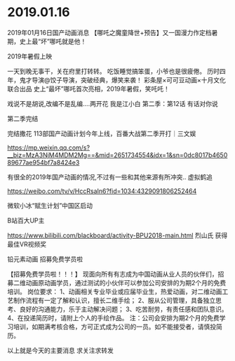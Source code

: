 # 2019.01.16


2019年01月16日国产动画消息
【哪吒之魔童降世+预告】又一国漫力作定档暑期，史上最“坏”哪吒就是他！

2019年暑假上映

一天到晚无事干，关在府里打转转。
吃饭睡觉搞笨蛋，小爷也是很疲倦。
历时四年，鬼才导演@饺子导演，突破经典，爆笑来袭！
彩条屋×可可豆动画×十月文化 联合出品
史上“最坏”哪吒首次亮相，2019年暑假，笑吒吒！

戏说不是胡说,改编不是乱编....两开花
 我是江小白 第二季：第12话 有话对你说

第二季完结

完结撒花
113部国产动画计划今年上线，百番大战第二季开打｜三文娱

https://mp.weixin.qq.com/s?__biz=MzA3NjM4MDM2Mg==&mid=2651734554&idx=1&sn=0dc8017b465089677ae954bf7a8424e3

有很全的2019年国产动画的情况,不过有一些和其他来源有所冲突..
虚拟鹤追

https://weibo.com/tv/v/HccRsaIn6?fid=1034:4329091806252464


微软小冰“赋生计划”中国区启动

 



B站百大UP主

https://www.bilibili.com/blackboard/activity-BPU2018-main.html
烈山氏 获得最佳VR视频奖


铅元素动画 招募免费学员啦                           

【招募免费学员啦！！！】
现面向所有有志成为中国动画从业人员的伙伴们，招募二维动画原动画学员，通过测试的小伙伴可以参加公司安排的为期2个月的免费培训。
岗位要求：
1、动画相关专业毕业或应届毕业生，热爱动画，对二维动画工艺制作流程有一定了解和认识，擅长二维手绘；
2、服从公司管理，具备独立思考、良好的沟通能力，乐于主动解决问题；
3、吃苦耐劳，有责任感和团队意识。
4、在投递简历时，请附上个人的手绘作品。
注：公司会安排为期2个月的免费学习培训，如期满考核合格，方可正式成为公司的一员。如不能接受者，请慎投简历。


以上就是今天的主要消息
求关注求转发

 


